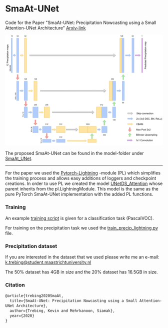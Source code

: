 # SmaAt-UNet
Code for the Paper "SmaAt-UNet: Precipitation Nowcasting using a Small Attention-UNet Architecture" [Arxiv-link](https://arxiv.org/abs/2007.04417)

![SmaAt-UNet](SmaAt-UNet.png)

The proposed SmaAt-UNet can be found in the model-folder under [SmaAt_UNet](models/SmaAt_UNet.py). 

---
For the paper we used the [Pytorch-Lightning](https://github.com/PyTorchLightning/pytorch-lightning) -module (PL) which simplifies the training process and allows easy additions of loggers and checkpoint creations.
In order to use PL we created the model [UNetDS_Attention](models/unet_precip_regression_lightning.py) whose parent inherits from the pl.LightningModule. This model is the same as the pure PyTorch SmaAt-UNet implementation with the added PL functions.

### Training
An example [training script](train_SmaAtUNet.py) is given for a classification task (PascalVOC).

For training on the precipitation task we used the [train_precip_lightning.py](train_precip_lightning.py) file. 

### Precipitation dataset
If you are interested in the dataset that we used please write me an e-mail: k.trebing@student.maastrichtuniversity.nl

The 50% dataset has 4GB in size and the 20% dataset has 16.5GB in size.

### Citation   
```
@article{trebing2020SmaAt,
  title={SmaAt-UNet: Precipitation Nowcasting using a Small Attention-UNet Architecture},
  author={Trebing, Kevin and Mehrkanoon, Siamak},
  year={2020}
}
```   